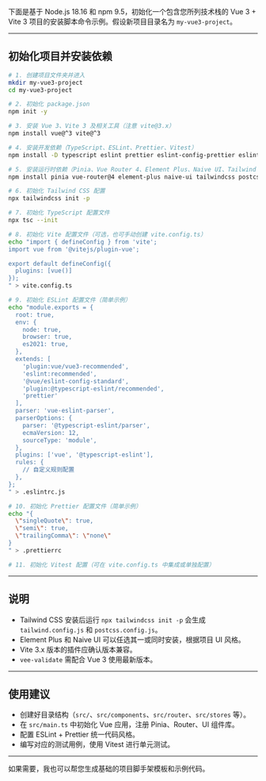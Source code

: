 下面是基于 Node.js 18.16 和 npm 9.5，初始化一个包含您所列技术栈的 Vue 3 + Vite 3 项目的安装脚本命令示例。假设新项目目录名为 `my-vue3-project`。

---

## 初始化项目并安装依赖

```bash
# 1. 创建项目文件夹并进入
mkdir my-vue3-project
cd my-vue3-project

# 2. 初始化 package.json
npm init -y

# 3. 安装 Vue 3、Vite 3 及相关工具（注意 vite@3.x）
npm install vue@^3 vite@^3

# 4. 安装开发依赖（TypeScript、ESLint、Prettier、Vitest）
npm install -D typescript eslint prettier eslint-config-prettier eslint-plugin-vue @vue/eslint-config-standard @typescript-eslint/parser @typescript-eslint/eslint-plugin vitest @vitejs/plugin-vue

# 5. 安装运行时依赖（Pinia、Vue Router 4、Element Plus、Naive UI、Tailwind CSS、Sass、Vue I18n、VeeValidate、Axios）
npm install pinia vue-router@4 element-plus naive-ui tailwindcss postcss autoprefixer sass vue-i18n vee-validate axios

# 6. 初始化 Tailwind CSS 配置
npx tailwindcss init -p

# 7. 初始化 TypeScript 配置文件
npx tsc --init

# 8. 初始化 Vite 配置文件（可选，也可手动创建 vite.config.ts）
echo "import { defineConfig } from 'vite';
import vue from '@vitejs/plugin-vue';

export default defineConfig({
  plugins: [vue()]
});
" > vite.config.ts

# 9. 初始化 ESLint 配置文件（简单示例）
echo "module.exports = {
  root: true,
  env: {
    node: true,
    browser: true,
    es2021: true,
  },
  extends: [
    'plugin:vue/vue3-recommended',
    'eslint:recommended',
    '@vue/eslint-config-standard',
    'plugin:@typescript-eslint/recommended',
    'prettier'
  ],
  parser: 'vue-eslint-parser',
  parserOptions: {
    parser: '@typescript-eslint/parser',
    ecmaVersion: 12,
    sourceType: 'module',
  },
  plugins: ['vue', '@typescript-eslint'],
  rules: {
    // 自定义规则配置
  },
};
" > .eslintrc.js

# 10. 初始化 Prettier 配置文件（简单示例）
echo "{
  \"singleQuote\": true,
  \"semi\": true,
  \"trailingComma\": \"none\"
}
" > .prettierrc

# 11. 初始化 Vitest 配置（可在 vite.config.ts 中集成或单独配置）
```

---

## 说明

- Tailwind CSS 安装后运行 `npx tailwindcss init -p` 会生成 `tailwind.config.js` 和 `postcss.config.js`。
- Element Plus 和 Naive UI 可以任选其一或同时安装，根据项目 UI 风格。
- Vite 3.x 版本的插件应确认版本兼容。
- `vee-validate` 需配合 Vue 3 使用最新版本。

---

## 使用建议

- 创建好目录结构（`src/`、`src/components`、`src/router`、`src/stores` 等）。
- 在 `src/main.ts` 中初始化 Vue 应用，注册 Pinia、Router、UI 组件库。
- 配置 ESLint + Prettier 统一代码风格。
- 编写对应的测试用例，使用 Vitest 进行单元测试。

---

如果需要，我也可以帮您生成基础的项目脚手架模板和示例代码。